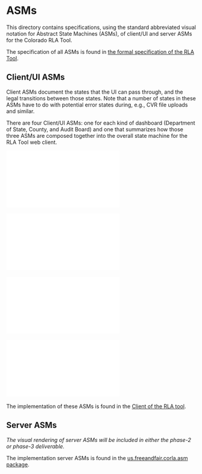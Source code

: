 ASMs
====

This directory contains specifications, using the standard abbreviated
visual notation for Abstract State Machines (ASMs), of client/UI and
server ASMs for the Colorado RLA Tool.

The specification of all ASMs is found in [the formal specification
of the RLA Tool](https://github.com/FreeAndFair/ColoradoRLA/blob/master/specs/pvs/corla_model.pdf).

Client/UI ASMs
--------------

Client ASMs document the states that the UI can pass through, and the
legal transitions between those states. Note that a number of states
in these ASMs have to do with potential error states during, e.g., CVR
file uploads and similar.

There are four Client/UI ASMs: one for each kind of dashboard
(Department of State, County, and Audit Board) and one that summarizes
how those three ASMs are composed together into the overall state
machine for the RLA Tool web client.

![The Department of State Dashboard ASM](DOS_Dashboard_ASM.pdf)

![The County Dashboard ASM](County_Dashboard_ASM.pdf)

![The Audit Board Dashboard ASM](Audit_Board_Dashboard_ASM.pdf)

![The RLA Tool ASM](RLA_Tool_ASM.pdf)

The implementation of these ASMs is found in
the
[Client of the RLA tool](https://github.com/FreeAndFair/ColoradoRLA/tree/master/client/src/component).

Server ASMs
-----------

*The visual rendering of server ASMs will be included in either the
phase-2 or phase-3 deliverable.*

The implementation server ASMs is found in the
[us.freeandfair.corla.asm package](https://github.com/FreeAndFair/ColoradoRLA/tree/master/server/eclipse-project/src/main/java/us/freeandfair/corla/asm).
